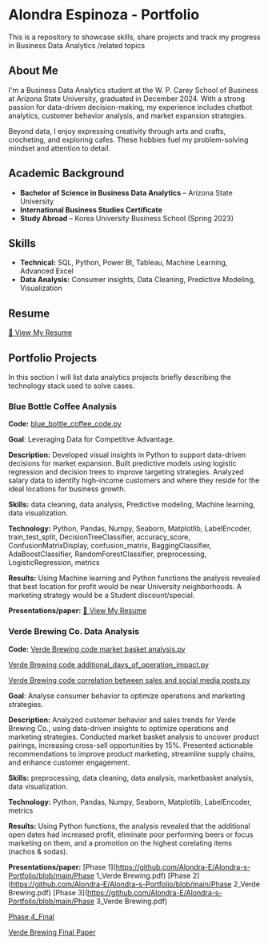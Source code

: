 # Alondra Espinoza - Portfolio  

This is a repository to showcase skills, share projects and track my progress in Business Data Analytics /related topics

## About Me  
I'm a Business Data Analytics student at the W. P. Carey School of Business at Arizona State University, graduated in December 2024. With a strong passion for data-driven decision-making, my experience includes chatbot analytics, customer behavior analysis, and market expansion strategies.  

Beyond data, I enjoy expressing creativity through arts and crafts, crocheting, and exploring cafes. These hobbies fuel my problem-solving mindset and attention to detail.

## Academic Background  
- **Bachelor of Science in Business Data Analytics** – Arizona State University  
- **International Business Studies Certificate**  
- **Study Abroad** – Korea University Business School (Spring 2023)   

## Skills  
- **Technical:** SQL, Python, Power BI, Tableau, Machine Learning, Advanced Excel  
- **Data Analysis:** Consumer insights, Data Cleaning, Predictive Modeling, Visualization  

## Resume  
[📄 View My Resume](https://github.com/Alondra-E/Alondra-s-Portfolio/blob/main/Resume.pdf)

## Portfolio Projects
In this section I will list data analytics projects briefly describing the technology stack used to solve cases.

### Blue Bottle Coffee Analysis
**Code:** [blue_bottle_coffee_code.py](https://github.com/Alondra-E/Alondra-s-Portfolio/blob/main/blue_bottle_coffee_code.py)


**Goal**: Leveraging Data for Competitive Advantage.

**Description:** Developed visual insights in Python to support data-driven decisions for market expansion. Built predictive models using logistic regression and decision trees to improve targeting strategies. Analyzed salary data to identify high-income customers and where they reside for the ideal locations for business growth.

**Skills:** data cleaning, data analysis, Predictive modeling, Machine learning, data visualization.

**Technology:** Python, Pandas, Numpy, Seaborn, Matplotlib, LabelEncoder, train_test_split, DecisionTreeClassifier, accuracy_score, ConfusionMatrixDisplay, confusion_matrix, BaggingClassifier, AdaBoostClassifier, RandomForestClassifier, preprocessing, LogisticRegression, metrics

**Results:** Using Machine learning and Python functions the analysis revealed that best location for profit would be near University neighborhoods. A marketing strategy would be a Student discount/special.

**Presentations/paper:** [📄 View My Resume](https://github.com/Alondra-E/Alondra-s-Portfolio/blob/main/Resume.pdf)


### Verde Brewing Co. Data Analysis
**Code:** 
[Verde Brewing code market basket analysis.py](https://github.com/Alondra-E/Alondra-s-Portfolio/blob/main/Verde%20Brewing%20code%20market%20basket%20analysis.py)

[Verde Brewing code additional_days_of_operation_impact.py](https://github.com/Alondra-E/Alondra-s-Portfolio/blob/main/Verde%20Brewing%20code%20additional_days_of_operation_impact.py)

[Verde Brewing code correlation between sales and social media posts.py](https://github.com/Alondra-E/Alondra-s-Portfolio/blob/main/Verde%20Brewing%20code%20correlation%20between%20sales%20and%20social%20media%20posts.py)

**Goal**: Analyse consumer behavior to optimize operations and marketing strategies.

**Description:** Analyzed customer behavior and sales trends for Verde Brewing Co., using data-driven insights to optimize operations and marketing strategies. Conducted market basket analysis to uncover product pairings, increasing cross-sell opportunities by 15%. Presented actionable recommendations to improve product marketing, streamline supply chains, and enhance customer engagement.

**Skills:** preprocessing, data cleaning, data analysis, marketbasket analysis, data visualization.

**Technology:** Python, Pandas, Numpy, Seaborn, Matplotlib, LabelEncoder, metrics

**Results:** Using Python functions, the analysis revealed that the additional open dates had increased profit, eliminate poor performing beers or focus marketing on them, and a promotion on the highest corelating items (nachos & sodas).

**Presentations/paper:** 
[Phase 1](https://github.com/Alondra-E/Alondra-s-Portfolio/blob/main/Phase 1_Verde Brewing.pdf)
[Phase 2](https://github.com/Alondra-E/Alondra-s-Portfolio/blob/main/Phase 2_Verde Brewing.pdf)
[Phase 3](https://github.com/Alondra-E/Alondra-s-Portfolio/blob/main/Phase 3_Verde Brewing.pdf)

[Phase 4_Final](https://github.com/Alondra-E/Alondra-s-Portfolio/blob/main/Phase%204_Verde%20Brewing%20Final%20Presentation.pdf)

[Verde Brewing Final Paper](https://github.com/Alondra-E/Alondra-s-Portfolio/blob/main/Verde%20Brewing%20Final%20Paper.pdf)
